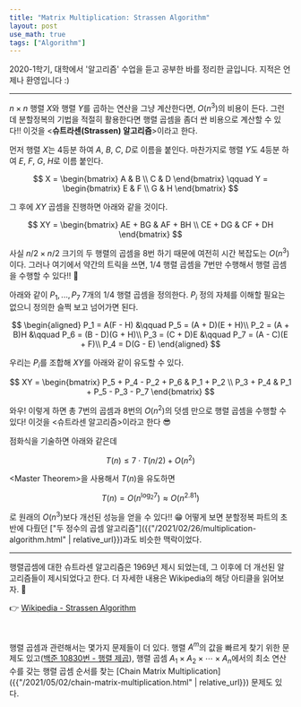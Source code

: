 ```yaml
---
title: "Matrix Multiplication: Strassen Algorithm"
layout: post
use_math: true
tags: ["Algorithm"]
---
```




2020-1학기, 대학에서 '알고리즘' 수업을 듣고 공부한 바를 정리한 글입니다. 지적은 언제나 환영입니다 :)

<hr/>

$n \times n$ 행렬 $X$와 행렬 $Y$를 곱하는 연산을 그냥 계산한다면, $O(n^3)$의 비용이 든다. 그런데 분할정복의 기법을 적절히 활용한다면 행렬 곱셈을 좀더 싼 비용으로 계산할 수 있다!! 이것을 \<**슈트라센(Strassen) 알고리즘**\>이라고 한다.

먼저 행렬 $X$는 4등분 하여 $A$, $B$, $C$, $D$로 이름을 붙인다. 마찬가지로 행렬 $Y$도 4등분 하여 $E$, $F$, $G$, $H$로 이름 붙인다.

$$
X = \begin{bmatrix}
 A & B \\
 C & D 
\end{bmatrix}
\qquad
Y = \begin{bmatrix}
 E & F \\
 G & H
\end{bmatrix}
$$

그 후에 $XY$ 곱셈을 진행하면 아래와 같을 것이다.

$$
XY = \begin{bmatrix}
  AE + BG & AF + BH \\
  CE + DG & CF + DH
\end{bmatrix}
$$

사실 $n/2 \times n/2$ 크기의 두 행렬의 곱셈을 8번 하기 때문에 여전히 시간 복잡도는 $O(n^3)$이다. 그러나 여기에서 약간의 트릭을 쓰면, 1/4 행렬 곱셈을 7번만 수행해서 행렬 곱셈을 수행할 수 있다!! 🙌

아래와 같이 $P_1, ..., P_7$ 7개의 1/4 행렬 곱셈을 정의한다. $P_i$ 정의 자체를 이해할 필요는 없으니 정의한 슬쩍 보고 넘어가면 된다.

$$
\begin{aligned}
P_1 = A(F - H) &\qquad P_5 = (A + D)(E + H)\\
P_2 = (A + B)H &\qquad P_6 = (B - D)(G + H)\\
P_3 = (C + D)E &\qquad P_7 = (A - C)(E + F)\\
P_4 = D(G - E)
\end{aligned}
$$

우리는 $P_i$를 조합해 $XY$를 아래와 같이 유도할 수 있다.

$$
XY = \begin{bmatrix}
  P_5 + P_4 - P_2 + P_6 & P_1 + P_2 \\
  P_3 + P_4 & P_1 + P_5 - P_3 - P_7
\end{bmatrix}
$$

와우! 이렇게 하면 총 7번의 곱셈과 8번의 $O(n^2)$의 덧셈 만으로 행렬 곱셈을 수행할 수 있다! 이것을 \<슈트라센 알고리즘\>이라고 한다 😎

점화식을 기술하면 아래와 같은데

$$
T(n) \le 7 \cdot T(n/2) + O(n^2)
$$

\<Master Theorem\>을 사용해서 $T(n)$을 유도하면

$$
T(n) = O(n^{\log_2 7}) \approx O(n^{2.81})
$$

로 원래의 $O(n^3)$보다 개선된 성능을 얻을 수 있다!! 😁 어떻게 보면 분할정복 파트의 초반에 다뤘던 ["두 정수의 곱셈 알고리즘"]({{"/2021/02/26/multiplication-algorithm.html" | relative_url}})과도 비슷한 맥락이었다.

<hr/>

행렬곱셈에 대한 슈트라센 알고리즘은 1969년 제시 되었는데, 그 이후에 더 개선된 알고리즘들이 제시되었다고 한다. 더 자세한 내용은 Wikipedia의 해당 아티클을 읽어보자. 👀

👉 [Wikipedia - Strassen Algorithm](https://en.wikipedia.org/wiki/Strassen_algorithm#History)

<br/>

행렬 곱셈과 관련해서는 몇가지 문제들이 더 있다. 행렬 $A^m$의 값을 빠르게 찾기 위한 문제도 있고([백준 10830번 - 행렬 제곱](https://www.acmicpc.net/problem/10830)), 행렬 곱셈 $A_1 \times A_2 \times \cdots \times A_n$에서의 최소 연산 수를 갖는 행렬 곱셈 순서를 찾는 [Chain Matrix Multiplication]({{"/2021/05/02/chain-matrix-multiplication.html" | relative_url}}) 문제도 있다.
